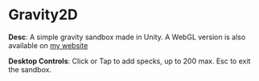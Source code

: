 # Gravity2D

**Desc**: A simple gravity sandbox made in Unity. A WebGL version is also available on [my website](larry156.github.io)

**Desktop Controls**: Click or Tap to add specks, up to 200 max. Esc to exit the sandbox.
